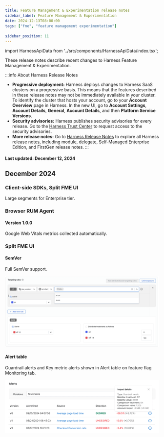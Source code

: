 ```yaml
---
title: Feature Management & Experimentation release notes
sidebar_label: Feature Management & Experimentation
date: 2024-12-13T08:00:00
tags: ["fme", "feature management experimentation"]

sidebar_position: 11
---
```


import HarnessApiData from '../src/components/HarnessApiData/index.tsx';

<DocsButton icon = "fa-solid fa-square-rss" text="Subscribe via RSS" link="https://developer.harness.io/release-notes/infrastructure-as-code-management/rss.xml" />

These release notes describe recent changes to Harness Feature Management & Experimentation.

:::info About Harness Release Notes

- **Progressive deployment:** Harness deploys changes to Harness SaaS clusters on a progressive basis. This means that the features described in these release notes may not be immediately available in your cluster. To identify the cluster that hosts your account, go to your **Account Overview** page in Harness. In the new UI, go to **Account Settings**, **Account Details**, **General**, **Account Details**, and then **Platform Service Versions**.
- **Security advisories:** Harness publishes security advisories for every release. Go to the [Harness Trust Center](https://trust.harness.io/?itemUid=c41ff7d5-98e7-4d79-9594-fd8ef93a2838&source=documents_card) to request access to the security advisories.
- **More release notes:** Go to [Harness Release Notes](/release-notes) to explore all Harness release notes, including module, delegate, Self-Managed Enterprise Edition, and FirstGen release notes.
:::

#### Last updated: December 12, 2024

## December 2024

### Client-side SDKs, Split FME UI

Large segments for Enterprise tier.

### Browser RUM Agent

#### Version 1.0.0

Google Web Vitals metrics collected automatically.

### Split FME UI

#### SemVer

Full SemVer support.

![SemVer type shown with suggested values in a feature flag targeting rule](./static/fme-semver-targeting.png)

#### Alert table

Guardrail alerts and Key metric alerts shown in Alert table on feature flag Monitoring tab.

![Alert table on feature flag Monitoring tab](./static/fme-alerts-table-nov-2024.png)